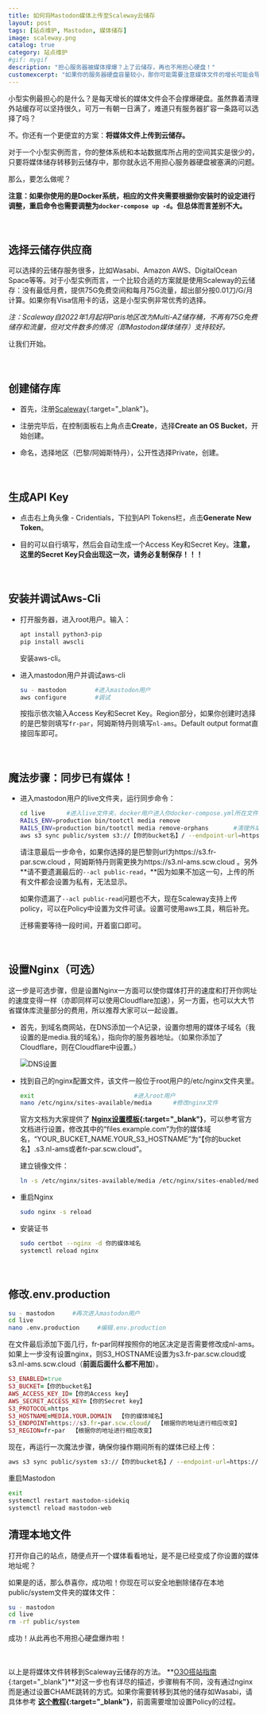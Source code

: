 ```yaml
---
title: 如何将Mastodon媒体上传至Scaleway云储存
layout: post
tags: [站点维护, Mastodon, 媒体储存]
image: scaleway.png
catalog: true 
category: 站点维护
#gif: mygif
description: "担心服务器被媒体撑爆？上了云储存，再也不用担心硬盘！"
customexcerpt: "如果你的服务器硬盘容量较小，那你可能需要注意媒体文件的增长可能会导致硬盘撑满、站点下线。但是，如果你将所有媒体文件都自动同步到云端硬盘，那你就永远不需要担心这个问题。本文就将教你如何将站点的媒体文件同步到Scaleway云端网盘，再也不用担心这种可能。另外对于小型实例而言，配合定期清理缓存，Scaleway的免费容量足够支撑很长时间，是很不错的选择。"
---
```


小型实例最担心的是什么？是每天增长的媒体文件会不会撑爆硬盘。虽然靠着清理外站缓存可以坚持很久，可万一有朝一日满了，难道只有服务器扩容一条路可以选择了吗？

不。你还有一个更便宜的方案：**将媒体文件上传到云储存。**

对于一个小型实例而言，你的整体系统和本站数据库所占用的空间其实是很少的，只要将媒体储存转移到云储存中，那你就永远不用担心服务器硬盘被塞满的问题。

那么，要怎么做呢？


**注意：如果你使用的是Docker系统，相应的文件夹需要根据你安装时的设定进行调整，重启命令也需要调整为`docker-compose up -d`。但总体而言差别不大。**

　　

## 选择云储存供应商


可以选择的云储存服务很多，比如Wasabi、Amazon AWS、DigitalOcean Space等等。对于小型实例而言，一个比较合适的方案就是使用Scaleway的云储存：没有最低月费，提供75G免费空间和每月75G流量，超出部分按0.01刀/G/月计算。如果你有Visa信用卡的话，这是小型实例非常优秀的选择。

*注：Scaleway自2022年1月起将Paris地区改为Multi-AZ储存桶，不再有75G免费储存和流量，但对文件数多的情况（即Mastodon媒体储存）支持较好。*

让我们开始。

　　

## 创建储存库

- 首先，注册[Scaleway](https://www.scaleway.com/){:target="_blank"}。

- 注册完毕后，在控制面板右上角点击**Create**，选择**Create an OS Bucket**，开始创建。

- 命名，选择地区（巴黎/阿姆斯特丹），公开性选择Private，创建。

　　

## 生成API Key

- 点击右上角头像 - Cridentials，下拉到API Tokens栏，点击**Generate New Token**。

- 目的可以自行填写，然后会自动生成一个Access Key和Secret Key。**注意，这里的Secret Key只会出现这一次，请务必复制保存！！！**

　　

## 安装并调试Aws-Cli

- 打开服务器，进入root用户。输入：

     ```bash
     apt install python3-pip
     pip install awscli
     ```

     安装aws-cli。

- 进入mastodon用户并调试aws-cli

     ```bash
     su - mastodon        #进入mastodon用户
     aws configure        #调试
     ```

     按指示依次输入Access Key和Secret Key。Region部分，如果你创建时选择的是巴黎则填写`fr-par`，阿姆斯特丹则填写`nl-ams`。Default output format直接回车即可。

　　

## 魔法步骤：同步已有媒体！

- 进入mastodon用户的live文件夹，运行同步命令：

     ```bash
     cd live      #进入live文件夹，docker用户进入你docker-compose.yml所在文件夹
     RAILS_ENV=production bin/tootctl media remove
     RAILS_ENV=production bin/tootctl media remove-orphans       #清理外站缓存和无嘟文媒体，为一会儿的迁移减少工作量，docker用户请用docker专用tootctl命令
     aws s3 sync public/system s3://【你的bucket名】/ --endpoint-url=https://s3.fr-par.scw.cloud --acl public-read        
     ```

     请注意最后一步命令，如果你选择的是巴黎则url为https://s3.fr-par.scw.cloud ，阿姆斯特丹则需更换为https://s3.nl-ams.scw.cloud 。另外**请不要遗漏最后的`--acl public-read`，**因为如果不加这一句，上传的所有文件都会设置为私有，无法显示。

     如果你遗漏了`--acl public-read`问题也不大，现在Scaleway支持上传policy，可以在Policy中设置为文件可读。设置可使用aws工具，稍后补充。

     迁移需要等待一段时间，开着窗口即可。

　　

## 设置Nginx（可选）

这一步是可选步骤，但是设置Nginx一方面可以使你媒体打开的速度和打开你网址的速度变得一样（亦即同样可以使用Cloudflare加速），另一方面，也可以大大节省媒体库流量部分的费用，所以推荐大家可以一起设置。


- 首先，到域名商网站，在DNS添加一个A记录，设置你想用的媒体子域名（我设置的是media.我的域名），指向你的服务器地址。（如果你添加了Cloudflare，则在Cloudflare中设置。）

     ![DNS设置](https://s1.ax1x.com/2020/07/22/UHSzUe.png)


- 找到自己的nginx配置文件，该文件一般位于root用户的/etc/nginx文件夹里。


     ```bash
     exit                            #进入root用户
     nano /etc/nginx/sites-available/media      #修改nginx文件
     ```

     官方文档为大家提供了 **[Nginx设置模板](https://docs.joinmastodon.org/admin/optional/object-storage-proxy/){:target="_blank"}**，可以参考官方文档进行设置，修改其中的“files.example.com”为你的媒体域名，“YOUR_BUCKET_NAME.YOUR_S3_HOSTNAME”为“【你的bucket名】.s3.nl-ams或者fr-par.scw.cloud”。

     建立镜像文件：

     ```bash
     ln -s /etc/nginx/sites-available/media /etc/nginx/sites-enabled/media
     ```


- 重启Nginx

     ```bash
     sudo nginx -s reload
     ```

- 安装证书
     ```bash
     sudo certbot --nginx -d 你的媒体域名
     systemctl reload nginx
     ```

　　

## 修改.env.production

```bash
su - mastodon     #再次进入mastodon用户
cd live
nano .env.production     #编辑.env.production
```

在文件最后添加下面几行，fr-par同样按照你的地区决定是否需要修改成nl-ams。如果上一步没有设置nginx，则S3_HOSTNAME设置为s3.fr-par.scw.cloud或s3.nl-ams.scw.cloud（**前面后面什么都不用加**）。

```ruby
S3_ENABLED=true
S3_BUCKET=【你的bucket名】
AWS_ACCESS_KEY_ID=【你的Access key】
AWS_SECRET_ACCESS_KEY=【你的Secret key】
S3_PROTOCOL=https
S3_HOSTNAME=MEDIA.YOUR.DOMAIN  【你的媒体域名】
S3_ENDPOINT=https://s3.fr-par.scw.cloud/  【根据你的地址进行相应改变】
S3_REGION=fr-par  【根据你的地址进行相应改变】
```

现在，再运行一次魔法步骤，确保你操作期间所有的媒体已经上传：

```bash
aws s3 sync public/system s3://【你的bucket名】/ --endpoint-url=https://s3.fr-par.scw.cloud --acl public-read  
```

重启Mastodon

```bash
exit
systemctl restart mastodon-sidekiq
systemctl reload mastodon-web
```



## 清理本地文件

打开你自己的站点，随便点开一个媒体看看地址，是不是已经变成了你设置的媒体地址呢？

如果是的话，那么恭喜你，成功啦！你现在可以安全地删除储存在本地public/system文件夹的媒体文件：

```bash
su - mastodon
cd live
rm -rf public/system
```

成功！从此再也不用担心硬盘爆炸啦！



　　

以上是将媒体文件转移到Scaleway云储存的方法。 **[O3O搭站指南](https://guide.mastodon.im/media){:target="_blank"}**对这一步也有详尽的描述，步骤稍有不同，没有通过nginx而是通过设置CHAME跳转的方式。如果你需要转移到其他的储存如Wasabi，请具体参考 **[这个教程](https://stanislas.blog/2018/05/moving-mastodon-media-files-to-wasabi-object-storage/){:target="_blank"}**，前面需要增加设置Policy的过程。












     





